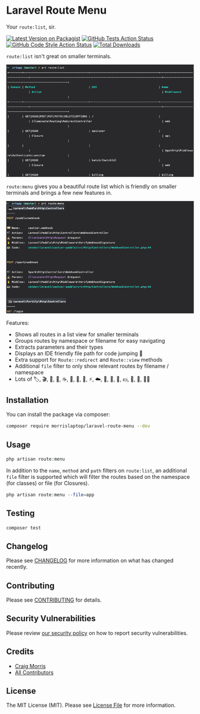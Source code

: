 # Laravel Route Menu

Your `route:list`, sir.

[![Latest Version on Packagist](https://img.shields.io/packagist/v/morrislaptop/laravel-route-menu.svg?style=flat-square)](https://packagist.org/packages/morrislaptop/laravel-route-menu)
[![GitHub Tests Action Status](https://img.shields.io/github/workflow/status/morrislaptop/laravel-route-menu/run-tests?label=tests)](https://github.com/morrislaptop/laravel-route-menu/actions?query=workflow%3ATests+branch%3Amaster)
[![GitHub Code Style Action Status](https://img.shields.io/github/workflow/status/morrislaptop/laravel-route-menu/Check%20&%20fix%20styling?label=code%20style)](https://github.com/morrislaptop/laravel-route-menu/actions?query=workflow%3A"Check+%26+fix+styling"+branch%3Amaster)
[![Total Downloads](https://img.shields.io/packagist/dt/morrislaptop/laravel-route-menu.svg?style=flat-square)](https://packagist.org/packages/morrislaptop/laravel-route-menu)


`route:list` isn't great on smaller terminals. 

![route:list](docs/route-list.png)

`route:menu` gives you a beautiful route list which is friendly on smaller terminals and brings a few new features in.

![route:menu](docs/route-menu.png)

Features:

* Shows all routes in a list view for smaller terminals
* Groups routes by namespace or filename for easy navigating
* Extracts parameters and their types
* Displays an IDE friendly file path for code jumping 🌟
* Extra support for `Route::redirect` and `Route::view` methods
* Additional `file` filter to only show relevant routes by filename / namespace
* Lots of 🏷️, 🎬, 🤹, 🧅, ☕️, 🏰, 🛫, 👀, ⚡, ☁️, 🌙, 🌅, 🔭, 💵, 🔐, 🛂, 👨‍🚀️

## Installation

You can install the package via composer:

```bash
composer require morrislaptop/laravel-route-menu --dev
```

## Usage

```php
php artisan route:menu
```

In addition to the `name`, `method` and `path` filters on `route:list`, an additional `file` filter is supported which will filter the routes based on the namespace (for classes) or file (for Closures).

```php
php artisan route:menu --file=app
```

## Testing

```bash
composer test
```

## Changelog

Please see [CHANGELOG](CHANGELOG.md) for more information on what has changed recently.

## Contributing

Please see [CONTRIBUTING](.github/CONTRIBUTING.md) for details.

## Security Vulnerabilities

Please review [our security policy](../../security/policy) on how to report security vulnerabilities.

## Credits

- [Craig Morris](https://github.com/morrislaptop)
- [All Contributors](../../contributors)

## License

The MIT License (MIT). Please see [License File](LICENSE.md) for more information.
